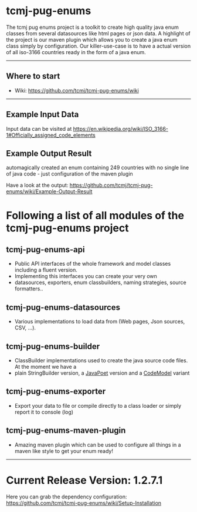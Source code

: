 # tcmj-pug-enums
The tcmj pug enums project is a toolkit to create high quality java enum classes from several datasources like html pages or json data. 
A highlight of the project is our maven plugin which allows you to create a java enum class simply by configuration.
Our killer-use-case is to have a actual version of all iso-3166 countries ready in the form of a java enum.

***

## Where to start
* Wiki: https://github.com/tcmj/tcmj-pug-enums/wiki

***

## Example Input Data
Input data can be visited at https://en.wikipedia.org/wiki/ISO_3166-1#Officially_assigned_code_elements

## Example Output Result 
automagically created an enum containing 249 countries with no single line of java code - just configuration of the maven plugin

Have a look at the output: https://github.com/tcmj/tcmj-pug-enums/wiki/Example-Output-Result


# Following a list of all modules of the **tcmj-pug-enums** project


## tcmj-pug-enums-api
* Public API interfaces of the whole framework and model classes including a fluent version.
* Implementing this interfaces you can create your very own 
 * datasources, exporters, enum classbuilders, naming strategies, source formatters..

## tcmj-pug-enums-datasources
* Various implementations to load data from (Web pages, Json sources, CSV, ...).

## tcmj-pug-enums-builder
* ClassBuilder implementations used to create the java source code files. At the moment we have a 
 * plain StringBuilder version, a [JavaPoet](https://github.com/square/javapoet) version and a [CodeModel](https://mvnrepository.com/artifact/com.sun.codemodel/codemodel) variant

## tcmj-pug-enums-exporter
* Export your data to file or compile directly to a class loader or simply report it to console (log)

## tcmj-pug-enums-maven-plugin
*  Amazing maven plugin which can be used to configure all things in a maven like style to get your enum ready! 



---


# Current Release Version: 1.2.7.1

Here you can grab the dependency configuration: https://github.com/tcmj/tcmj-pug-enums/wiki/Setup-Installation

